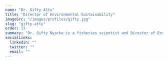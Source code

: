 ```yaml
---
name: "Dr. Gifty Attu"
title: "Director of Environmental Sustainability"
imageSrc: "/images/profiles/gifty.jpg"
slug: "gifty-attu"
order: 13
summary: "Dr. Gifty Nyarko is a fisheries scientist and Director of Environmental Sustainability at the African Initiative for Nature-Based Solutions (AINAS), where she leads efforts to promote conservation and sustainable use of aquatic resources across Africa. Her research focuses on the intersection of fish and people, aiming to balance conservation with food security. As a PhD fellow at Virginia Tech's Interfaces of Global Change program, her award-winning work uncovered the farming of unapproved tilapia strains in Ghana. She has led diverse projects across aquaculture, genetics, and fisheries economics in Ghana and Cameroon. Gifty currently works as a researcher and consultant, volunteering with CART4D to further her impact on fisheries sustainability and policy."
socialLinks:
  linkedin: ""
  twitter: ""
  email: ""
---
```

